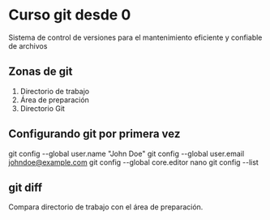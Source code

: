 # Curso git desde 0
Sistema de control de versiones para el mantenimiento eficiente y confiable de archivos

## Zonas de git
1. Directorio de trabajo
2. Área de preparación
3. Directorio Git

## Configurando git por primera vez 
git config --global user.name "John Doe"
git config --global user.email johndoe@example.com
git config --global core.editor nano
git config --list

## git diff
Compara directorio de trabajo con el área de preparación.